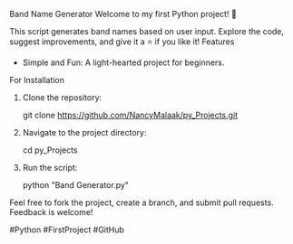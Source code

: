 Band Name Generator
Welcome to my first Python project! 🚀

This script generates band names based on user input. Explore the code, suggest improvements, and give it a ⭐ if you like it!
Features
- Simple and Fun: A light-hearted project for beginners.

For Installation
1. Clone the repository:
  
   git clone https://github.com/NancyMalaak/py_Projects.git
   
2. Navigate to the project directory:
  
   cd py_Projects
   
3. Run the script:
  
   python "Band Generator.py"
   
Feel free to fork the project, create a branch, and submit pull requests. Feedback is welcome!

#Python #FirstProject #GitHub
